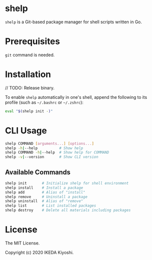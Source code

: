 # shelp

`shelp` is a Git-based package manager for shell scripts written in Go.

# Prerequisites

`git` command is needed.

# Installation

// TODO: Release binary.

To enable `shelp` automatically in one's shell, append the following to its
profile (such as `~/.bashrc` or `~/.zshrc`):

```sh
eval "$(shelp init -)"
```

# CLI Usage

```sh
shelp COMMAND [arguments...] [options...]
shelp -h|--help          # Show help
shelp COMMAND -h|--help  # Show help for COMMAND
shelp -v|--version       # Show CLI version
```

## Available Commands

```sh
shelp init       # Initialize shelp for shell environment
shelp install    # Install a package
shelp add        # Alias of "install"
shelp remove     # Uninstall a package
shelp uninstall  # Alias of "remove"
shelp list       # List installed packages
shelp destroy    # Delete all materials including packages
```

# License

The MIT License.

Copyright (c) 2020 IKEDA Kiyoshi.

